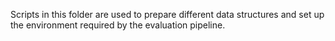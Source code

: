 Scripts in this folder are used to prepare different data structures and set up
the environment required by the evaluation pipeline.